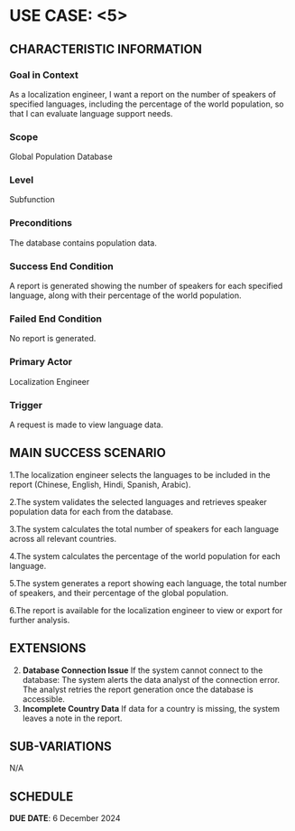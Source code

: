 # USE CASE: <5> <Language Subfunction>

## CHARACTERISTIC INFORMATION

### Goal in Context

As a localization engineer, I want a report on the number of speakers of specified languages, including the percentage of the world population, so that I can evaluate language support needs.

### Scope

Global Population Database

### Level

Subfunction

### Preconditions

The database contains population data.

### Success End Condition

A report is generated showing the number of speakers for each specified language, along with their percentage of the world population.

### Failed End Condition

No report is generated.

### Primary Actor

Localization Engineer

### Trigger

A request is made to view language data.

## MAIN SUCCESS SCENARIO

1.The localization engineer selects the languages to be included in the report (Chinese, English, Hindi, Spanish, Arabic).

2.The system validates the selected languages and retrieves speaker population data for each from the database.

3.The system calculates the total number of speakers for each language across all relevant countries.

4.The system calculates the percentage of the world population for each language.

5.The system generates a report showing each language, the total number of speakers, and their percentage of the global population.

6.The report is available for the localization engineer to view or export for further analysis.

## EXTENSIONS

2. **Database Connection Issue**
    If the system cannot connect to the database:
    The system alerts the data analyst of the connection error.
    The analyst retries the report generation once the database is accessible.
4. **Incomplete Country Data**
    If data for a country is missing, the system leaves a note in the report.

## SUB-VARIATIONS

N/A

## SCHEDULE

**DUE DATE**: 6 December 2024
